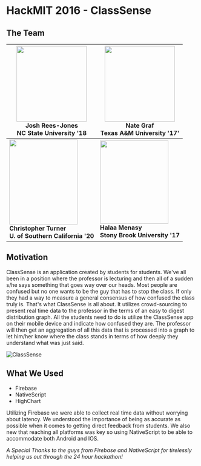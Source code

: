 # HackMIT 2016 - ClassSense

## The Team


<img src="http://i1380.photobucket.com/albums/ah163/menasyhalaa/josh_zpsvjdrw4yj.jpg" width="185" height="200" /> </br> Josh Rees-Jones <br>NC State University '18 | <img src="http://i1380.photobucket.com/albums/ah163/menasyhalaa/nate_zpspq8j8dfm.jpg" width="185" height="200" /> </br> Nate Graf <br>Texas A&M University '17'
------------ | -------------
<img src="http://i1380.photobucket.com/albums/ah163/menasyhalaa/chris_zpsxwuglyco.jpg" width="180" height="225" /> </br><B>Christopher Turner </br>U. of Southern California '20|  <img src="http://i1380.photobucket.com/albums/ah163/menasyhalaa/me_zpshh2mu03g.jpg" width="180" height="220" /> </br><b>Halaa Menasy <br>Stony Brook University '17 </b>


## Motivation

ClassSense is an application created by students for students. We've all been in a position where the professor is lecturing and then all of a sudden s/he says something that goes way over our heads. Most people are confused but no one wants to be the guy that has to stop the class. If only they had a way to measure a general consensus of how confused the class truly is. That's what ClassSense is all about. It utilizes crowd-sourcing to present real time data to the professor in the terms of an easy to digest distribution graph. All the students need to do is utilize the ClassSense app on their mobile device and indicate how confused they are. The professor will then get an aggregation of all this data that is processed into a graph to let him/her know where the class stands in terms of how deeply they understand what was just said.

![ClassSense](http://i1380.photobucket.com/albums/ah163/menasyhalaa/ClassSense_zpsb67k21pu.png)


## What We Used
* Firebase
* NativeScript
* HighChart

Utilizing Firebase we were able to collect real time data without worrying about latency. We understood the importance of being as accurate as possible when it comes to getting direct feedback from students. We also new that reaching all platforms was key so using NativeScript to be able to accommodate both Android and IOS.


*A Special Thanks to the guys from Firebase and NativeScript for tirelessly helping us out through the 24 hour hackathon!*
